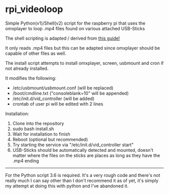 # rpi_videoloop
Simple Python(v1)/Shell(v2) script for the raspberry pi that uses the omxplayer to loop .mp4 files found on various attached USB-Sticks

The shell scripting is adapted / derived from [this guide!](https://community.spiceworks.com/how_to/148722-loop-multiple-videos-on-a-raspberry-pi)

It only reads .mp4 files but this can be adapted since omxplayer should be capable of other files as well.

The install script attempts to install omxplayer, screen, usbmount and cron if not already installed.

It modifies the following:
* /etc/usbmount/usbmount.conf (will be replaced)
* /boot/cmdline.txt ("consoleblank=10" will be appended)
* /etc/init.d/vid_controller (will be added)
* crontab of user pi will be edited with 2 lines

Installation:
1. Clone into the repository
2. sudo bash install.sh
3. Wait for installation to finish
4. Reboot (optional but recommended)
5. Try starting the service via "/etc/init.d/vid_controller start"
6. USB-Sticks should be automatically detected and mounted, doesn't matter where the files on the sticks are places as long as they have the .mp4 ending

-----

For the Python script 3.6 is required. It's a very rough code and there's not really much I can say other than I don't recommend it as of yet, it's simply my attempt at doing this with python and I've abandoned it.
